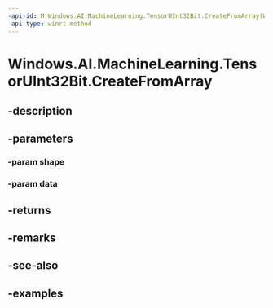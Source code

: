 ```yaml
---
-api-id: M:Windows.AI.MachineLearning.TensorUInt32Bit.CreateFromArray(Windows.Foundation.Collections.IIterable{System.Int64},System.UInt32[])
-api-type: winrt method
---
```


<!-- Method syntax.
public TensorUInt32Bit TensorUInt32Bit.CreateFromArray(IIterable<Int64> shape, UInt32[] data)
-->

# Windows.AI.MachineLearning.TensorUInt32Bit.CreateFromArray

## -description

## -parameters
### -param shape

### -param data

## -returns

## -remarks

## -see-also

## -examples

